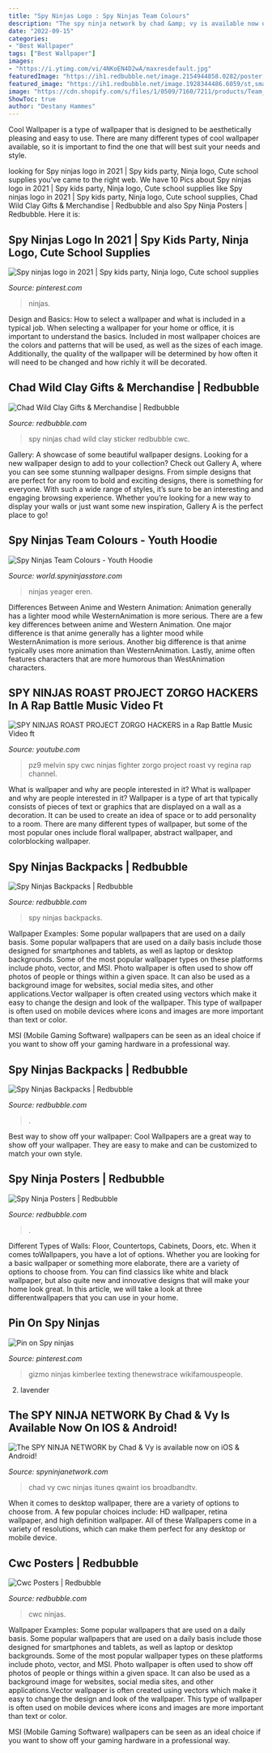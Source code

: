 ```yaml
---
title: "Spy Ninjas Logo : Spy Ninjas Team Colours"
description: "The spy ninja network by chad &amp; vy is available now on ios &amp; android!"
date: "2022-09-15"
categories:
- "Best Wallpaper"
tags: ["Best Wallpaper"]
images:
- "https://i.ytimg.com/vi/4NKoEN4D2wA/maxresdefault.jpg"
featuredImage: "https://ih1.redbubble.net/image.2154944858.0282/poster,504x498,f8f8f8-pad,600x600,f8f8f8.jpg"
featured_image: "https://ih1.redbubble.net/image.1928344486.6059/st,small,507x507-pad,600x600,f8f8f8.jpg"
image: "https://cdn.shopify.com/s/files/1/0509/7160/7211/products/Team_Colors_Model_1_600x.png?v=1614076122"
ShowToc: true
author: "Destany Hammes"
---
```



Cool Wallpaper is a type of wallpaper that is designed to be aesthetically pleasing and easy to use. There are many different types of cool wallpaper available, so it is important to find the one that will best suit your needs and style.

	

		
looking for Spy ninjas logo in 2021 | Spy kids party, Ninja logo, Cute school supplies you've came to the right web. We have 10 Pics about Spy ninjas logo in 2021 | Spy kids party, Ninja logo, Cute school supplies like Spy ninjas logo in 2021 | Spy kids party, Ninja logo, Cute school supplies, Chad Wild Clay Gifts &amp; Merchandise | Redbubble and also Spy Ninja Posters | Redbubble. Here it is:
		
    
## Spy Ninjas Logo In 2021 | Spy Kids Party, Ninja Logo, Cute School Supplies

<img loading=lazy src="https://i.pinimg.com/736x/aa/7d/5e/aa7d5e77c0732d3be2676aad97f4f6a4.jpg" onerror="this.onerror=null;this.src='https://tse4.mm.bing.net/th?id=OIP.AofzfR7PqCMUfv2hZVyrVQHaHa&amp;pid=15.1';" alt="Spy ninjas logo in 2021 | Spy kids party, Ninja logo, Cute school supplies">

_Source: pinterest.com_

>ninjas. 

	

Design and Basics: How to select a wallpaper and what is included in a typical job.
When selecting a wallpaper for your home or office, it is important to understand the basics. Included in most wallpaper choices are the colors and patterns that will be used, as well as the sizes of each image. Additionally, the quality of the wallpaper will be determined by how often it will need to be changed and how richly it will be decorated.

    
## Chad Wild Clay Gifts &amp; Merchandise | Redbubble

<img loading=lazy src="https://ih1.redbubble.net/image.1928344486.6059/st,small,507x507-pad,600x600,f8f8f8.jpg" onerror="this.onerror=null;this.src='https://tse3.mm.bing.net/th?id=OIP.nk__xG712X4nbTDWu0RXUQHaHa&amp;pid=15.1';" alt="Chad Wild Clay Gifts &amp; Merchandise | Redbubble">

_Source: redbubble.com_

>spy ninjas chad wild clay sticker redbubble cwc. 

	

Gallery: A showcase of some beautiful wallpaper designs.
Looking for a new wallpaper design to add to your collection? Check out Gallery A, where you can see some stunning wallpaper designs. From simple designs that are perfect for any room to bold and exciting designs, there is something for everyone. With such a wide range of styles, it’s sure to be an interesting and engaging browsing experience. Whether you’re looking for a new way to display your walls or just want some new inspiration, Gallery A is the perfect place to go!





	
	
    
## Spy Ninjas Team Colours - Youth Hoodie

<img loading=lazy src="https://cdn.shopify.com/s/files/1/0509/7160/7211/products/Team_Colors_Model_1_600x.png?v=1614076122" onerror="this.onerror=null;this.src='https://tse2.mm.bing.net/th?id=OIP.14hovC3R2zzMRPrreQ97WAHaHa&amp;pid=15.1';" alt="Spy Ninjas Team Colours - Youth Hoodie">

_Source: world.spyninjasstore.com_

>ninjas yeager eren. 

	

Differences Between Anime and Western Animation: Animation generally has a lighter mood while WesternAnimation is more serious.
There are a few key differences between anime and Western Animation. One major difference is that anime generally has a lighter mood while WesternAnimation is more serious. Another big difference is that anime typically uses more animation than WesternAnimation. Lastly, anime often features characters that are more humorous than WestAnimation characters.

    
## SPY NINJAS ROAST PROJECT ZORGO HACKERS In A Rap Battle Music Video Ft

<img loading=lazy src="https://i.ytimg.com/vi/4NKoEN4D2wA/maxresdefault.jpg" onerror="this.onerror=null;this.src='https://tse2.mm.bing.net/th?id=OIP.uHkY9DqatR8uQ77vZB3FQwHaEK&amp;pid=15.1';" alt="SPY NINJAS ROAST PROJECT ZORGO HACKERS in a Rap Battle Music Video ft">

_Source: youtube.com_

>pz9 melvin spy cwc ninjas fighter zorgo project roast vy regina rap channel. 

	

What is wallpaper and why are people interested in it?
What is wallpaper and why are people interested in it?
Wallpaper is a type of art that typically consists of pieces of text or graphics that are displayed on a wall as a decoration. It can be used to create an idea of space or to add personality to a room. There are many different types of wallpaper, but some of the most popular ones include floral wallpaper, abstract wallpaper, and colorblocking wallpaper.

    
## Spy Ninjas Backpacks | Redbubble

<img loading=lazy src="https://ih1.redbubble.net/image.2031539357.3427/ur,backpack_front,square,600x600.jpg" onerror="this.onerror=null;this.src='https://tse4.mm.bing.net/th?id=OIP.wSbcNRIHwjC6HetUNFG3GwHaHa&amp;pid=15.1';" alt="Spy Ninjas Backpacks | Redbubble">

_Source: redbubble.com_

>spy ninjas backpacks. 

	

Wallpaper Examples: Some popular wallpapers that are used on a daily basis.
Some popular wallpapers that are used on a daily basis include those designed for smartphones and tablets, as well as laptop or desktop backgrounds. Some of the most popular wallpaper types on these platforms include photo, vector, and MSI. 
Photo wallpaper is often used to show off photos of people or things within a given space. It can also be used as a background image for websites, social media sites, and other applications.Vector wallpaper is often created using vectors which make it easy to change the design and look of the wallpaper. This type of wallpaper is often used on mobile devices where icons and images are more important than text or color. 

MSI (Mobile Gaming Software) wallpapers can be seen as an ideal choice if you want to show off your gaming hardware in a professional way.

    
## Spy Ninjas Backpacks | Redbubble

<img loading=lazy src="https://ih1.redbubble.net/image.2404839733.9501/ur,backpack_front,square,600x600.jpg" onerror="this.onerror=null;this.src='https://tse1.mm.bing.net/th?id=OIP.jVm-MLDmMLDamQRGJAtZKQHaHa&amp;pid=15.1';" alt="Spy Ninjas Backpacks | Redbubble">

_Source: redbubble.com_

>. 

	

Best way to show off your wallpaper:
Cool Wallpapers are a great way to show off your wallpaper. They are easy to make and can be customized to match your own style.

    
## Spy Ninja Posters | Redbubble

<img loading=lazy src="https://ih1.redbubble.net/image.2047025358.2401/poster,504x498,f8f8f8-pad,600x600,f8f8f8.jpg" onerror="this.onerror=null;this.src='https://tse1.mm.bing.net/th?id=OIP.crjWjoa4jJtBKBt1MVPdawHaHa&amp;pid=15.1';" alt="Spy Ninja Posters | Redbubble">

_Source: redbubble.com_

>. 

	

Different Types of Walls: Floor, Countertops, Cabinets, Doors, etc.
When it comes toWallpapers, you have a lot of options. Whether you are looking for a basic wallpaper or something more elaborate, there are a variety of options to choose from. You can find classics like white and black wallpaper, but also quite new and innovative designs that will make your home look great. In this article, we will take a look at three differentwallpapers that you can use in your home.

    
## Pin On Spy Ninjas

<img loading=lazy src="https://i.pinimg.com/736x/4a/c1/60/4ac16056872e880bf6c98b19941822c7.jpg" onerror="this.onerror=null;this.src='https://tse3.mm.bing.net/th?id=OIP.vWNCE2WwwgeFa5d0MSlbrAHaJQ&amp;pid=15.1';" alt="Pin on Spy ninjas">

_Source: pinterest.com_

>gizmo ninjas kimberlee texting thenewstrace wikifamouspeople. 

	

2. lavender 

    
## The SPY NINJA NETWORK By Chad &amp; Vy Is Available Now On IOS &amp; Android!

<img loading=lazy src="https://www.spyninjanetwork.com/img/icon-logo.png" onerror="this.onerror=null;this.src='https://tse2.mm.bing.net/th?id=OIP.C-kxyQ4YxF69-28G8BPRZQAAAA&amp;pid=15.1';" alt="The SPY NINJA NETWORK by Chad &amp; Vy is available now on iOS &amp; Android!">

_Source: spyninjanetwork.com_

>chad vy cwc ninjas itunes qwaint ios broadbandtv. 

	

When it comes to desktop wallpaper, there are a variety of options to choose from. A few popular choices include: HD wallpaper, retina wallpaper, and high definition wallpaper. All of these Wallpapers come in a variety of resolutions, which can make them perfect for any desktop or mobile device. 

    
## Cwc Posters | Redbubble

<img loading=lazy src="https://ih1.redbubble.net/image.2154944858.0282/poster,504x498,f8f8f8-pad,600x600,f8f8f8.jpg" onerror="this.onerror=null;this.src='https://tse1.mm.bing.net/th?id=OIP.x72qO3MlZAtfSOgRos-T1AHaHa&amp;pid=15.1';" alt="Cwc Posters | Redbubble">

_Source: redbubble.com_

>cwc ninjas. 

	

Wallpaper Examples: Some popular wallpapers that are used on a daily basis.
Some popular wallpapers that are used on a daily basis include those designed for smartphones and tablets, as well as laptop or desktop backgrounds. Some of the most popular wallpaper types on these platforms include photo, vector, and MSI. 
Photo wallpaper is often used to show off photos of people or things within a given space. It can also be used as a background image for websites, social media sites, and other applications.Vector wallpaper is often created using vectors which make it easy to change the design and look of the wallpaper. This type of wallpaper is often used on mobile devices where icons and images are more important than text or color. 

MSI (Mobile Gaming Software) wallpapers can be seen as an ideal choice if you want to show off your gaming hardware in a professional way.

